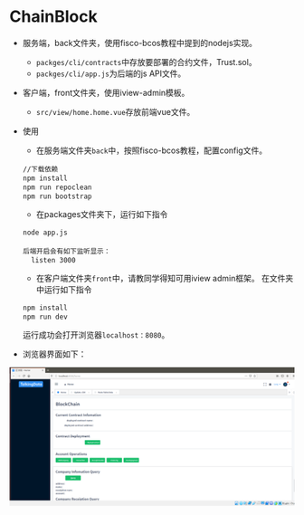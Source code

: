 # ChainBlock

- 服务端，back文件夹，使用fisco-bcos教程中提到的nodejs实现。
  - `packges/cli/contracts`中存放要部署的合约文件，Trust.sol。
  - `packges/cli/app.js`为后端的js API文件。
  
- 客户端，front文件夹，使用iview-admin模板。
  - `src/view/home.home.vue`存放前端vue文件。
  
  
  
- 使用
  - 在服务端文件夹`back`中，按照fisco-bcos教程，配置config文件。
  ```
  //下载依赖
  npm install
  npm run repoclean
  npm run bootstrap
  ```
  - 在packages文件夹下，运行如下指令
  ```
  node app.js
  
  后端开启会有如下监听显示：
    listen 3000
  ```
  
  - 在客户端文件夹`front`中，请教同学得知可用iview admin框架。
  在文件夹中运行如下指令
  ```
  npm install
  npm run dev
  ```
  运行成功会打开浏览器`localhost：8080`。



- 浏览器界面如下：

![QQ截图20191213211123](img/QQ截图20191213211123.png)